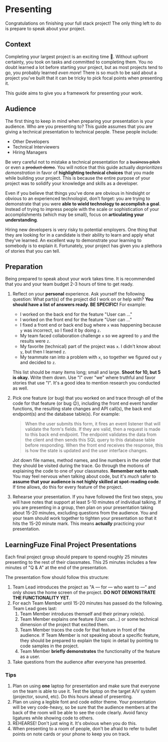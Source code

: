 # Presenting

Congratulations on finishing your full stack project! The only thing left to do is prepare to speak about your project.

## Context

Completing your largest project is an exciting time 🎉. Without upfront certainty, you took on tasks and committed to completing them. You no doubt learned a lot before starting your project, but as most projects tend to go, you probably learned _even more_! There is so much to be said about a project you've built that it can be tricky to pick focal points when presenting it.

This guide aims to give you a framework for presenting your work.

## Audience

The first thing to keep in mind when preparing your presentation is your audience. Who are you presenting to? This guide assumes that you are giving a technical presentation to technical people. These people include:

- Other Developers
- Technical Interviewers
- Hiring Managers

Be very careful not to mistake a technical presentation for a ~~business pitch~~ or even a ~~product demo~~. You will notice that this guide actually _deprioritizes demonstration_ in favor of **highlighting technical choices** that you made while building your project. This is because the entire purpose of your project was to solidify your knowledge and skills as a developer.

Even if you believe that things you've done are obvious in hindsight or obvious to an experienced technologist, don't forget: you are trying to demonstrate that you were **able to wield technology to accomplish a goal**. Instead of trying to impress people with the scale or sophistication of your accomplishments (which may be small), focus on **articulating your understanding**.

Hiring new developers is very risky to potential employers. One thing that they are looking for in a candidate is their ability to learn and apply what they've learned. An excellent way to demonstrate your learning to somebody is to explain it. Fortunately, your project has given you a plethora of stories that you can tell.

## Preparation

Being prepared to speak about your work takes time. It is recommended that you and your team budget 2-3 hours of time to get ready.

1. Reflect on your **personal** experience. Ask yourself the following question: What part(s) of the project did I work on or help with? **You should have a list of answers ready. BE SPECIFIC!** For example:

    - I worked on the back end for the feature "User can ..."
    - I worked on the front end for the feature "User can ..."
    - I fixed a front end or back end bug where `x` was happening because `y` was incorrect, so I fixed it by doing `z`.
    - My team faced collaboration challenge `x` so we agreed to `y` and the results were `z`.
    - My favorite (technical) part of the project was `x`. I didn't know about `y`, but then I learned `z`.
    - My teammate ran into a problem with `x`, so together we figured out `y` and decided to `z`.

    This list should be many items long; small and large. **Shoot for 10, but 5 is okay.** Write them down. Use "I" over "we" where truthful and favor stories that use "I". It's a good idea to mention research you conducted as well.

1. Pick one feature (or bug) that you worked on and trace through _all_ of the code for that feature (or bug 😉), including the front end event handler functions, the resulting state changes and API call(s), the back end endpoint(s) and the database table(s). For example:

     > When the user submits this form, it fires an event listener that will validate the form's fields. If they are valid, then a request is made to this back end endpoint. The endpoint validates the data from the client and then sends this SQL query to this database table before responding. When the front end receives the response, this is how the state is updated and the user interface changes.

    Jot down file names, method names, and line numbers in the order that they should be visited during the trace. Go through the motions of explaining the code to one of your classmates. **Remember not to rush**. You may feel nervous when talking about code, but it's _much_ safer to **assume that your audience is not highly skilled at spot-reading code**. If time allows, do this for every feature of the project.

1. Rehearse your presentation. If you have followed the first two steps, you will have notes that support at least 5-10 minutes of individual talking. If you are presenting in a group, then plan on your presentation taking about 15-20 minutes, excluding questions from the audience. You and your team should work together to tighten your presentation so that it hits the 15-20 minute mark. This means **actually** practicing your presentation.

## LearningFuze Final Project Presentations

Each final project group should prepare to spend roughly 25 minutes presenting to the rest of their classmates. This 25 minutes includes a few minutes of "Q & A" at the end of the presentation.

The presentation flow should follow this structure:

1. Team Lead introduces the project as "A &mdash; for &mdash; who want to &mdash;" and only shows the home screen of the project. **DO NOT DEMONSTRATE THE FUNCTIONALITY YET**.
1. For each Team Member until 15-20 minutes has passed do the following. Team Lead goes last:
    1. Team Member introduces themself and their primary role(s).
    1. Team Member explains one feature (User can...) or some technical dimension of the project that excited them.
    1. Team Member traces the code for that feature in front of the audience. If Team Member is not speaking about a specific feature, they should be prepared to explain the topic in detail by pointing to code samples in the project.
    1. Team Member **briefly demonstrates** the functionality of the feature as a user.
1. Take questions from the audience after everyone has presented.

### Tips

1. Plan on using **one** laptop for presentation and make sure that everyone on the team is able to use it. Test the laptop on the target A/V system (projector, sound, etc). Do this hours ahead of presenting.
1. Plan on using a legible font and code editor theme. Your presentation will be very code-heavy, so be sure that the audience members at the back of the room will be able to see the code clearly. Avoid fancy ligatures while showing code to others.
1. REHEARSE! Don't just wing it. It's obvious when you do this.
1. When presenting to a room of people, don't be afraid to refer to bullet points on note cards or your phone to keep you on track.
